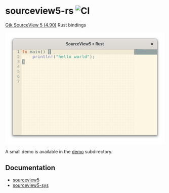 # sourceview5-rs ![CI](https://github.com/bilelmoussaoui/sourceview5-rs/workflows/CI/badge.svg)

[Gtk SourceView 5 (4.90)](https://gitlab.gnome.org/GNOME/gtksourceview/) Rust bindings

<div align="center">
    <img src="demo/screenshot.png" alt="Screenshot" />
</div>

A small demo is available in the [demo](./demo) subdirectory.

## Documentation

- [sourceview5](https://bilelmoussaoui.github.io/sourceview5-rs/sourceview5/)
- [sourceview5-sys](https://bilelmoussaoui.github.io/sourceview5-rs/sourceview5_sys/)